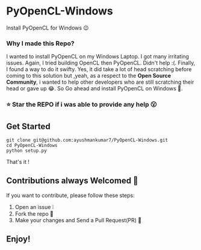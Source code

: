 # PyOpenCL-Windows
Install PyOpenCL for Windows 😉

### Why I made this Repo?
I wanted to install PyOpenCL on my Windows Laptop. I got many irritating issues. Again, I tried building OpenCL then PyOpenCL. Didn't help :(. Finally, I found a way to do it swifty. 
Yes, it did take a lot of head scratching before coming to this solution but ,yeah, as a respect to the **Open Source Community**, i wanted to help other developers who are still scratching their head or gave up 😂. 
So Go ahead and install PyOpenCL on Windows 🚀. 

### ⭐ Star the REPO if i was able to provide any help 😮

## Get Started 
```
git clone git@github.com:ayushmankumar7/PyOpenCL-Windows.git
cd PyOpenCL-Windows
python setup.py
```
That's it !

## Contributions always Welcomed 🥽
If you want to contribute, please follow these steps: 
1. Open an issue ❕
2. Fork the repo 🔱
3. Make your changes and Send a Pull Request(PR) 🤘

## Enjoy!
